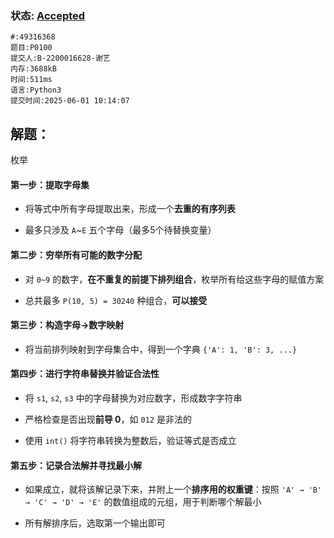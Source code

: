### 状态: [Accepted](http://dsbpython.openjudge.cn/dspythonbook/solution/49316368)
```
#:49316368
题目:P0100
提交人:B-2200016628-谢艺
内存:3688kB
时间:511ms
语言:Python3
提交时间:2025-06-01 10:14:07
```

## 解题：
枚举
#### 第一步：提取字母集

- 将等式中所有字母提取出来，形成一个**去重的有序列表**
    
- 最多只涉及 `A`~`E` 五个字母（最多5个待替换变量）
#### 第二步：穷举所有可能的数字分配

- 对 `0~9` 的数字，**在不重复的前提下排列组合**，枚举所有给这些字母的赋值方案
    
- 总共最多 `P(10, 5) = 30240` 种组合，**可以接受**
#### 第三步：构造字母→数字映射

- 将当前排列映射到字母集合中，得到一个字典 `{'A': 1, 'B': 3, ...}`
#### 第四步：进行字符串替换并验证合法性

- 将 `s1`, `s2`, `s3` 中的字母替换为对应数字，形成数字字符串
    
- 严格检查是否出现**前导 0**，如 `012` 是非法的
    
- 使用 `int()` 将字符串转换为整数后，验证等式是否成立
#### 第五步：记录合法解并寻找最小解

- 如果成立，就将该解记录下来，并附上一个**排序用的权重键**：按照 `'A' → 'B' → 'C' → 'D' → 'E'` 的数值组成的元组，用于判断哪个解最小
    
- 所有解排序后，选取第一个输出即可